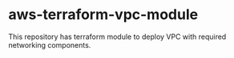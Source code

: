 # aws-terraform-vpc-module
This repository has terraform module to deploy VPC with required networking components.
